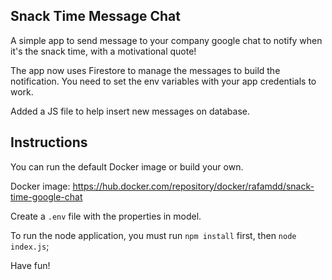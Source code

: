 ## Snack Time Message Chat

A simple app to send message to your company google chat to notify when it's the snack time, with a motivational quote!

The app now uses Firestore to manage the messages to build the notification. 
You need to set the env variables with your app credentials to work.

Added a JS file to help insert new messages on database.

## Instructions

You can run the default Docker image or build your own.

Docker image: https://hub.docker.com/repository/docker/rafamdd/snack-time-google-chat

Create a `.env` file with the properties in model.

To run the node application, you must run `npm install` first, then `node index.js`;

Have fun!
